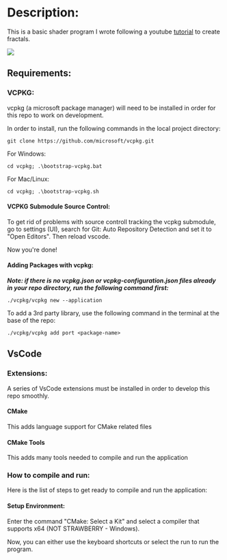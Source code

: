 # Description: 
This is a basic shader program I wrote following a youtube [tutorial](https://www.youtube.com/watch?v=f4s1h2YETNY) to create fractals.

![](Fractals.gif)

## Requirements:

### VCPKG:
vcpkg (a microsoft package manager) will need to be installed in order for this repo to work on development.

In order to install, run the following commands in the local project directory:
```
git clone https://github.com/microsoft/vcpkg.git
```

For Windows:
```
cd vcpkg; .\bootstrap-vcpkg.bat
```
For Mac/Linux:
```
cd vcpkg; .\bootstrap-vcpkg.sh
```

#### VCPKG Submodule Source Control:
To get rid of problems with source controll tracking the vcpkg submodule, go to settings (UI), search for Git: Auto Repository Detection and set it to "Open Editors". Then reload vscode.

Now you're done!

#### Adding Packages with vcpkg:
***Note: if there is no vcpkg.json or vcpkg-configuration.json files already in your repo directory, run the following command first:***
```
./vcpkg/vcpkg new --application
```

To add a 3rd party library, use the following command in the terminal at the base of the repo:
```
./vcpkg/vcpkg add port <package-name>
```

## VsCode
### Extensions:
A series of VsCode extensions must be installed in order to develop this repo smoothly.

#### CMake
This adds language support for CMake related files

#### CMake Tools
This adds many tools needed to compile and run the application 

### How to compile and run:
Here is the list of steps to get ready to compile and run the application:

#### Setup Environment:

Enter the command "CMake: Select a Kit" and select a compiler that supports x64 (NOT STRAWBERRY - Windows).

Now, you can either use the keyboard shortcuts or select the run to run the program.
